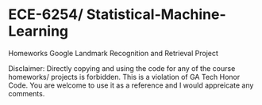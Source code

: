 # ECE-6254/ Statistical-Machine-Learning
Homeworks
Google Landmark Recognition and Retrieval Project 


Disclaimer: Directly copying and using the code for any of the course homeworks/ projects is forbidden. This is a violation of GA Tech Honor Code. You are welcome to use it as a reference and I would appreicate any comments.
